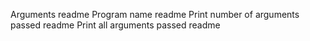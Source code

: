 Arguments readme
Program name readme
Print number of arguments passed readme
Print all arguments passed readme
